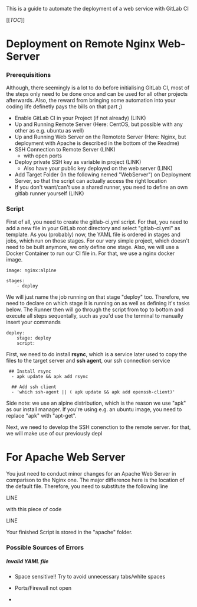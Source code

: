This is a guide to automate the deployment of a web service with GitLab CI

[[_TOC_]]

# Deployment on Remote Nginx Web-Server 

### Prerequisitions 

Although, there seemingly is a lot to do before initialising GitLab CI, most of the steps only need to be done once and can be used for all other projects afterwards. Also, the reward from bringing some automation into your coding life definetly pays the bills on that part ;)

- Enable GitLab CI in your Project (if not already) (LINK)
- Up and Running Remote Server (Here: CentOS, but possible with any other as e.g. ubuntu as well)
- Up and Running Web Server on the Remotote Server (Here: Nginx, but deployment with Apache is described in the bottom of the Readme) 
- SSH Connection to Remote Server (LINK)
    - with open ports
- Deploy private SSH key as variable in project (LINK)
    - Also have your public key deployed on the web server (LINK)
- Add Target Folder (In the following nemed "WebServer") on Deployment Server, so that the script can actually access the right location
- If you don't want/can't use a shared runner, you need to define an own gitlab runner yourself (LINK)

### Script 

First of all, you need to create the gitlab-ci.yml script. For that, you need to add a new file in your GitLab root directory and select "gitlab-ci.yml" as template. As you (probably) now, the YAML file is ordered in stages and jobs, which run on those stages. For our very simple project, which doesn't need to be built anymore, we only define one stage. Also, we will use a Docker Container to run our CI file in. For that, we use a nginx docker image.

```
image: nginx:alpine

stages: 
    - deploy
```

We will just name the job running on that stage "deploy" too. Therefore, we need to declare on which stage it is running on as well as defining it's tasks below. The Runner then will go through the script from top to bottom and execute all steps sequentally, such as you'd use the terminal to manually insert your commands

```
deploy: 
    stage: deploy
    script: 
```

First, we need to do install **rsync**, which is a service later used to copy the files to the target server and **ssh agent**, our ssh connection service

```
 ## Install rsync
  - apk update && apk add rsync

  ## Add ssh client
  - 'which ssh-agent || ( apk update && apk add openssh-client)'
```

Side note: we use an alpine distribution, which is the reason we use "apk" as our install manager. If you're using e.g. an ubuntu image, you need to replace "apk" with "apt-get".

Next, we need to develop the SSH conenction to the remote server. for that, we will make use of our previously depl

# For Apache Web Server 

You just need to conduct minor changes for an Apache Web Server in comparison to the Nginx one. The major difference here is the location of the default file. Therefore, you need to substitute the following line

LINE

with this piece of code

LINE

Your finished Script is stored in the "apache" folder. 

### Possible Sources of Errors 

##### Invalid YAML file
- Space sensitive!! Try to avoid unnecessary tabs/white spaces


- Ports/Firewall not open
-




